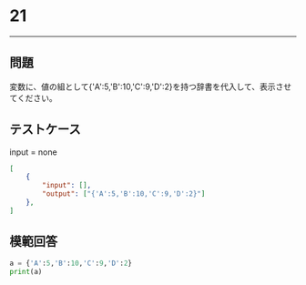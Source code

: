 # 21

---
## 問題

変数に、値の組として{'A':5,'B':10,'C':9,'D':2}を持つ辞書を代入して、表示させてください。

## テストケース
input = none
```json
[
	{
		"input": [],
		"output": ["{'A':5,'B':10,'C':9,'D':2}"]
  	},
]
```

## 模範回答
```python
a = {'A':5,'B':10,'C':9,'D':2}
print(a)
```
